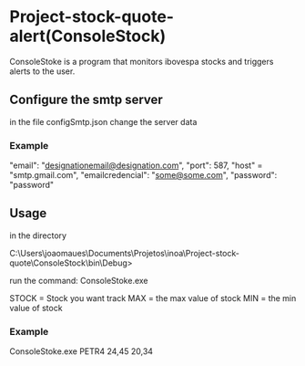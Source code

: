 # Project-stock-quote-alert(ConsoleStock)

ConsoleStoke is a program that monitors ibovespa stocks and triggers alerts to the user.

## Configure the smtp server

in the file configSmtp.json change the server data

### Example

 "email": "designationemail@designation.com",
 "port": 587,
 "host" = "smtp.gmail.com",
 "emailcredencial": "some@some.com",
 "password": "password"

## Usage

in the directory

C:\Users\joaomaues\Documents\Projetos\inoa\Project-stock-quote\ConsoleStock\bin\Debug>

run the command: ConsoleStoke.exe <STOCK> <MAX> <MIN>

STOCK = Stock you want track
MAX = the max value of stock
MIN = the min value of stock

### Example

ConsoleStoke.exe PETR4 24,45 20,34
